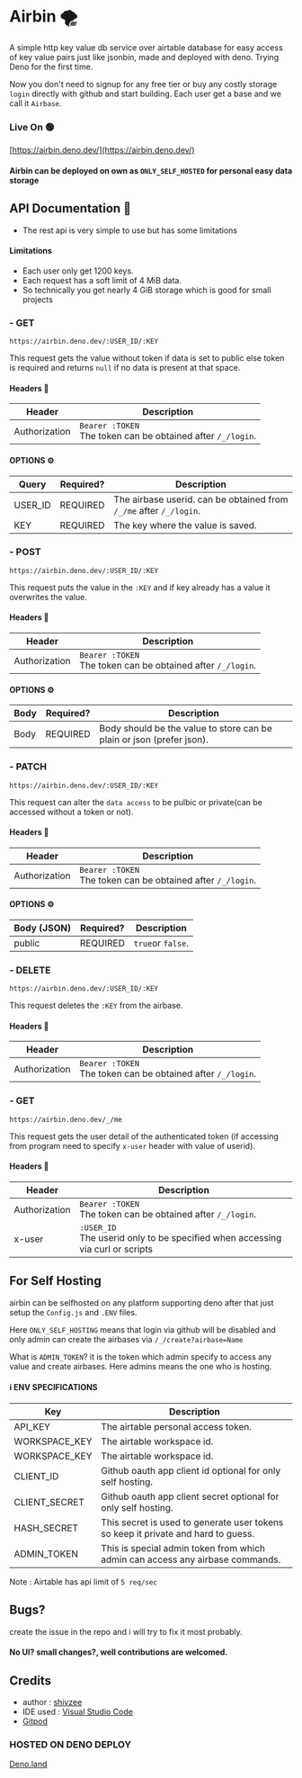 # Airbin 🌪
A simple http key value db service over airtable database for easy access of key value pairs just like jsonbin, made and deployed with deno. Trying Deno for the first time.

Now you don't need to signup for any free tier or buy any costly storage `login` directly with github and start building. Each user get a base and we call it `Airbase`.


### Live On 🟢
[https://airbin.deno.dev/](https://airbin.deno.dev/)

#### Airbin can be deployed on own as `ONLY_SELF_HOSTED` for personal easy data storage


## API Documentation 📘
- The rest api is very simple to use but has some limitations

#### Limitations
- Each user only get 1200 keys. 
- Each request has a soft limit of 4 MiB data.
- So technically you get nearly 4 GiB storage which is good for small projects


### - **GET** 
` https://airbin.deno.dev/:USER_ID/:KEY `

This request gets the value without token if data is set to public else token is required and returns `null` if no data is present at that space.

#### Headers 📃
<table>
<thead>
  <tr>
    <th>Header</th>
    <th>Description</th>
  </tr>
</thead>
<tbody>
  <tr>
    <td>Authorization</td>
    <td><code>Bearer :TOKEN</code><br>The token can be obtained after <code>/_/login</code>.</td>
  </tr>
</tbody>
</table>

#### OPTIONS ⚙
<table>
<thead>
  <tr>
    <th>Query</th>
    <th>Required?</th>
    <th>Description</th>
  </tr>
</thead>
<tbody>
  <tr>
    <td>USER_ID</td>
    <td>REQUIRED</td>
    <td>The airbase userid. can be obtained from <code>/_/me</code> after <code>/_/login</code>.</td>
  </tr>
  <tr>
    <td>KEY</td>
    <td>REQUIRED</td>
    <td>The key where the value is saved.</td>
  </tr>
</tbody>
</table>


### - **POST** 
` https://airbin.deno.dev/:USER_ID/:KEY `

This request puts the value in the `:KEY` and if key already has a value it overwrites the value.

#### Headers 📃
<table>
<thead>
  <tr>
    <th>Header</th>
    <th>Description</th>
  </tr>
</thead>
<tbody>
  <tr>
    <td>Authorization</td>
    <td><code>Bearer :TOKEN</code><br>The token can be obtained after <code>/_/login</code>.</td>
  </tr>
</tbody>
</table>

#### OPTIONS ⚙
<table>
<thead>
  <tr>
    <th>Body</th>
    <th>Required?</th>
    <th>Description</th>
  </tr>
</thead>
<tbody>
  <tr>
    <td>Body</td>
    <td>REQUIRED</td>
    <td>Body should be the value to store can be plain or json (prefer json).</td>
  </tr>
</tbody>
</table>


### - **PATCH** 
` https://airbin.deno.dev/:USER_ID/:KEY `

This request can alter the `data access` to be pulbic or private(can be accessed without a token or not).

#### Headers 📃
<table>
<thead>
  <tr>
    <th>Header</th>
    <th>Description</th>
  </tr>
</thead>
<tbody>
  <tr>
    <td>Authorization</td>
    <td><code>Bearer :TOKEN</code><br>The token can be obtained after <code>/_/login</code>.</td>
  </tr>
</tbody>
</table>

#### OPTIONS ⚙
<table>
<thead>
  <tr>
    <th>Body (JSON)</th>
    <th>Required?</th>
    <th>Description</th>
  </tr>
</thead>
<tbody>
  <tr>
    <td>public</td>
    <td>REQUIRED</td>
    <td><code>true</code>or <code>false</code>.</td>
  </tr>
</tbody>
</table>



### - **DELETE** 
` https://airbin.deno.dev/:USER_ID/:KEY `

This request deletes the `:KEY` from the airbase.

#### Headers 📃
<table>
<thead>
  <tr>
    <th>Header</th>
    <th>Description</th>
  </tr>
</thead>
<tbody>
  <tr>
    <td>Authorization</td>
    <td><code>Bearer :TOKEN</code><br>The token can be obtained after <code>/_/login</code>.</td>
  </tr>
</tbody>
</table>


### - **GET** 
` https://airbin.deno.dev/_/me `

This request gets the user detail of the authenticated token (if accessing from program need to specify `x-user` header with value of userid).

#### Headers 📃
<table>
<thead>
  <tr>
    <th>Header</th>
    <th>Description</th>
  </tr>
</thead>
<tbody>
  <tr>
    <td>Authorization</td>
    <td><code>Bearer :TOKEN</code><br>The token can be obtained after <code>/_/login</code>.</td>
  </tr>
  <tr>
    <td>x-user</td>
    <td><code>:USER_ID</code><br>The userid only to be specified when accessing via curl or scripts</td>
  </tr>
</tbody>
</table>



## For Self Hosting
airbin can be selfhosted on any platform supporting deno after that just setup the `Config.js` and `.ENV` files.

Here `ONLY_SELF_HOSTING` means that login via github will be disabled and only admin can create the airbases via `/_/create?airbase=Name` 

What is `ADMIN_TOKEN`? it is the token which admin specify to access any value and create airbases. Here admins means the one who is hosting.

#### ℹ ENV SPECIFICATIONS 
<table>
<thead>
  <tr>
    <th>Key</th>
    <th>Description</th>
  </tr>
</thead>
<tbody>
  <tr>
    <td>API_KEY</td>
    <td>The airtable personal access token.</td>
  </tr>
  <tr>
    <td>WORKSPACE_KEY</td>
    <td>The airtable workspace id.</td>
  </tr>
  <tr>
    <td>WORKSPACE_KEY</td>
    <td>The airtable workspace id.</td>
  </tr>
  <tr>
    <td>CLIENT_ID</td>
    <td>Github oauth app client id optional for only self hosting.</td>
  </tr>
  <tr>
    <td>CLIENT_SECRET</td>
    <td>Github oauth app client secret optional for only self hosting.</td>
  </tr>
  <tr>
    <td>HASH_SECRET</td>
    <td>This secret is used to generate user tokens so keep it private and hard to guess.</td>
  </tr>
  <tr>
    <td>ADMIN_TOKEN</td>
    <td>This is special admin token from which admin can access any airbase commands.</td>
  </tr>
</tbody>
</table>

Note : Airtable has api limit of `5 req/sec`


## Bugs? 
create the issue in the repo and i will try to fix it most probably.

#### No UI? small changes?, well contributions are welcomed.


## Credits
- author : [shivzee](https://github.com/shivam1608)
- IDE used : [Visual Studio Code](https://code.visualstudio.com/)
- [Gitpod](https://gitpod.io)

### HOSTED ON DENO DEPLOY
[Deno.land](https://deno.land) 

